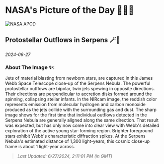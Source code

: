 
# NASA's Picture of the Day 🧑‍🚀💫

  ![NASA APOD](https://apod.nasa.gov/apod/image/2406/STScI-SerpNorth.png)
  
  ## Protostellar Outflows in Serpens 🪄🌌
  
  _2024-06-27_
  
  ### About The Image ✨: 
  
  Jets of material blasting from newborn stars, are captured in this James Webb Space Telescope close-up of the Serpens Nebula. The powerful protostellar outflows are bipolar, twin jets spewing in opposite directions. Their directions are perpendicular to accretion disks formed around the spinning, collapsing stellar infants. In the NIRcam image, the reddish color represents emission from molecular hydrogen and carbon monoxide produced as the jets collide with the surrounding gas and dust. The sharp image shows for the first time that individual outflows detected in the Serpens Nebula are generally aligned along the same direction. That result was expected, but has only now come into clear view with Webb's detailed exploration of the active young star-forming region. Brighter foreground stars exhibit Webb's characteristic diffraction spikes. At the Serpens Nebula's estimated distance of 1,300 light-years, this cosmic close-up frame is about 1 light-year across.
  
  
  
  > _Last Updated: 6/27/2024, 2:11:01 PM (in GMT)_
  